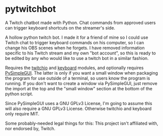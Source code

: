 # pytwitchbot
A Twitch chatbot made with Python. Chat commands from approved users can trigger keyboard shortcuts on the streamer's side.

A hollow python twitch bot.
I made it for a friend of mine so I could use Twitch chat to trigger keyboard commands on his computer, so I can change his OBS scenes when he forgets.
I have removed information specific to his Twitch stream and my own "bot account", so this is ready to be edited by any who would like to use a twitch bot in a similar fashion.

Requires the [twitchio](https://github.com/TwitchIO/TwitchIO) and [keyboard](https://github.com/boppreh/keyboard) modules, and optionally requires [PySimpleGUI](https://github.com/PySimpleGUI/PySimpleGUI).
The latter is only if you want a small window when packaging the program for use outside of a terminal, so users know the program is running.
If you don't want to create a window via PySimpleGUI, just remove the import at the top and the "small window" section at the bottom of the python script.

Since PySimpleGUI uses a GNU GPLv3 License, I'm going to assume this will also require a GNU GPLv3 License. Otherwise twitchio and keyboard only require MIT.

Some probably-needed legal things for this: This project isn't affiliated with, nor endorsed by, Twitch.
